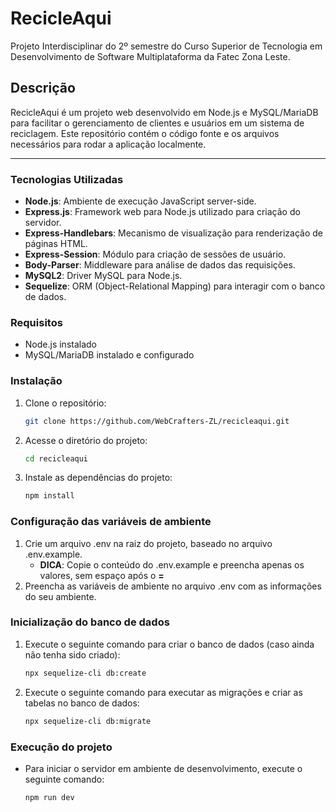 # RecicleAqui
Projeto Interdisciplinar do 2º semestre do Curso Superior de Tecnologia em Desenvolvimento de Software Multiplataforma da Fatec Zona Leste.

## Descrição
RecicleAqui é um projeto web desenvolvido em Node.js e MySQL/MariaDB para facilitar o gerenciamento de clientes e usuários em um sistema de reciclagem. Este repositório contém o código fonte e os arquivos necessários para rodar a aplicação localmente.

---

### Tecnologias Utilizadas
- **Node.js**: Ambiente de execução JavaScript server-side.
- **Express.js**: Framework web para Node.js utilizado para criação do servidor.
- **Express-Handlebars**: Mecanismo de visualização para renderização de páginas HTML.
- **Express-Session**: Módulo para criação de sessões de usuário.
- **Body-Parser**: Middleware para análise de dados das requisições.
- **MySQL2**: Driver MySQL para Node.js.
- **Sequelize**: ORM (Object-Relational Mapping) para interagir com o banco de dados.
### Requisitos
- Node.js instalado
- MySQL/MariaDB instalado e configurado
### Instalação
1. Clone o repositório:
   ```bash
   git clone https://github.com/WebCrafters-ZL/recicleaqui.git
2. Acesse o diretório do projeto:
    ```bash
    cd recicleaqui
3. Instale as dependências do projeto:
    ```bash
    npm install
### Configuração das variáveis de ambiente
1. Crie um arquivo .env na raiz do projeto, baseado no arquivo .env.example. 
    - **DICA**: Copie o conteúdo do .env.example e preencha apenas os valores, sem espaço após o **=**
2. Preencha as variáveis de ambiente no arquivo .env com as informações do seu ambiente.

### Inicialização do banco de dados
1. Execute o seguinte comando para criar o banco de dados (caso ainda não tenha sido criado):
    ```bash
    npx sequelize-cli db:create
2. Execute o seguinte comando para executar as migrações e criar as tabelas no banco de dados:
    ```bash
    npx sequelize-cli db:migrate
### Execução do projeto
- Para iniciar o servidor em ambiente de desenvolvimento, execute o seguinte comando:
    ```bash
    npm run dev
